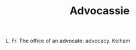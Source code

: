 ---
title: Advocassie
permalink: "/definitions/advocassie.html"
body: 'L. Fr. The office of an advocate: advocacy. Kelham'
published_at: '2018-07-07'
layout: post
---